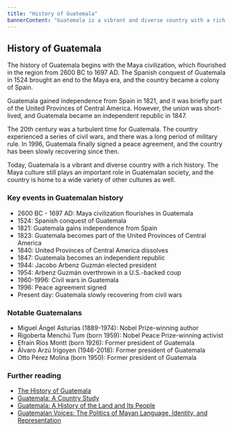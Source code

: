 ```yaml
---
title: "History of Guatemala"
bannerContent: "Guatemala is a vibrant and diverse country with a rich history."
---
```


## History of Guatemala

The history of Guatemala begins with the Maya civilization, which flourished in the region from 2600 BC to 1697 AD. The Spanish conquest of Guatemala in 1524 brought an end to the Maya era, and the country became a colony of Spain.

Guatemala gained independence from Spain in 1821, and it was briefly part of the United Provinces of Central America. However, the union was short-lived, and Guatemala became an independent republic in 1847.

The 20th century was a turbulent time for Guatemala. The country experienced a series of civil wars, and there was a long period of military rule. In 1996, Guatemala finally signed a peace agreement, and the country has been slowly recovering since then.

Today, Guatemala is a vibrant and diverse country with a rich history. The Maya culture still plays an important role in Guatemalan society, and the country is home to a wide variety of other cultures as well.

### Key events in Guatemalan history

* 2600 BC - 1697 AD: Maya civilization flourishes in Guatemala
* 1524: Spanish conquest of Guatemala
* 1821: Guatemala gains independence from Spain
* 1823: Guatemala becomes part of the United Provinces of Central America
* 1840: United Provinces of Central America dissolves
* 1847: Guatemala becomes an independent republic
* 1944: Jacobo Arbenz Guzmán elected president
* 1954: Arbenz Guzmán overthrown in a U.S.-backed coup
* 1960-1996: Civil wars in Guatemala
* 1996: Peace agreement signed
* Present day: Guatemala slowly recovering from civil wars

### Notable Guatemalans

* Miguel Ángel Asturias (1889-1974): Nobel Prize-winning author
* Rigoberta Menchú Tum (born 1959): Nobel Peace Prize-winning activist
* Efraín Ríos Montt (born 1926): Former president of Guatemala
* Álvaro Arzú Irigoyen (1946-2018): Former president of Guatemala
* Otto Pérez Molina (born 1950): Former president of Guatemala

### Further reading

* [The History of Guatemala](https://en.wikipedia.org/wiki/History_of_Guatemala)
* [Guatemala: A Country Study](https://www.cia.gov/library/publications/the-world-factbook/geos/gt.html)
* [Guatemala: A History of the Land and Its People](https://www.amazon.com/Guatemala-History-Land-People-Kenneth/dp/0812233402)
* [Guatemalan Voices: The Politics of Mayan Language, Identity, and Representation](https://www.amazon.com/Guatemalan-Voices-Politics-Mayan-Representation/dp/0822341518)
